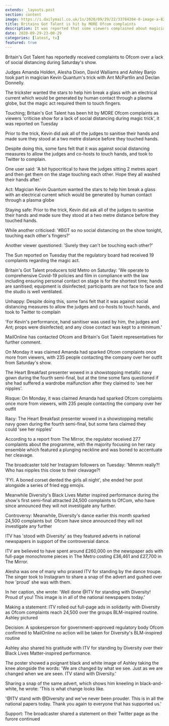 ```yaml
---
extends: _layouts.post
section: content
image: https://i.dailymail.co.uk/1s/2020/09/29/22/33784204-0-image-a-82_1601416710684.jpg 
title: Britains Got Talent is hit by MORE Ofcom complaints 
description: It was reported that some viewers complained about magician Kevin Quantums act during Saturday nights show. 
date: 2020-09-29-23-00-29 
categories: [latest, tv] 
featured: true 
--- 
```

Britain's Got Talent has reportedly received complaints to Ofcom over a lack of social distancing during Saturday's show.

Judges Amanda Holden, Alesha Dixon, David Walliams and Ashley Banjo took part in magician Kevin Quantum's trick with Ant McPartlin and Declan Donnelly.

The trickster wanted the stars to help him break a glass with an electrical current which would be generated by human contact through a plasma globe, but the magic act required them to touch fingers.

Touching; Britain's Got Talent has been hit by MORE Ofcom complaints as viewers 'criticise show for a lack of social distancing during magic trick', it was reported on Tuesday

Prior to the trick, Kevin did ask all of the judges to sanitise their hands and made sure they stood at a two metre distance before they touched hands.

Despite doing this, some fans felt that it was against social distancing measures to allow the judges and co-hosts to touch hands, and took to Twitter to complain.

One user said: 'A bit hypocritical to have the judges sitting 2 metres apart and then get them on the stage touching each other. Hope they all washed their hands after.'

Act: Magician Kevin Quantum wanted the stars to help him break a glass with an electrical current which would be generated by human contact through a plasma globe

Staying safe: Prior to the trick, Kevin did ask all of the judges to sanitise their hands and made sure they stood at a two metre distance before they touched hands.

While another criticised: '#BGT so no social distancing on the show tonight, touching each other's fingers?'

Another viewer questioned: 'Surely they can't be touching each other?' 

The Sun reported on Tuesday that the regulatory board had received 19 complaints regarding the magic act.  

Britain's Got Talent producers told Metro on Saturday: 'We operate to comprehensive Covid-19 policies and film in compliance with the law including ensuring personal contact on stage is for the shortest time; hands are sanitised; equipment is disinfected; participants are not face to face and the studio is well ventilated. 













Unhappy: Despite doing this, some fans felt that it was against social distancing measures to allow the judges and co-hosts to touch hands, and took to Twitter to complain

'For Kevin's performance, hand sanitiser was used by him, the judges and Ant; props were disinfected; and any close contact was kept to a minimum.' 

MailOnline has contacted Ofcom and Britain's Got Talent representatives for further comment.

On Monday it was claimed Amanda had sparked Ofcom complaints once more from viewers, with 235 people contacting the company over her outfit from Saturday's show. 

The Heart Breakfast presenter wowed in a showstopping metallic navy gown during the fourth semi-final, but at the time some fans questioned if she had suffered a wardrobe malfunction after they claimed to 'see her nipples'.

Risque: On Monday, it was claimed Amanda had sparked Ofcom complaints once more from viewers, with 235 people contacting the company over her outfit

Racy: The Heart Breakfast presenter wowed in a showstopping metallic navy gown during the fourth semi-final, but some fans claimed they could 'see her nipples'

According to a report from The Mirror, the regulator received 277 complaints about the programme, with the majority focusing on her racy ensemble which featured a plunging neckline and was boned to accentuate her cleavage. 

The broadcaster told her Instagram followers on Tuesday: 'Mmmm really?! Who has nipples this close to their cleavage?! 

'FYI. A boned corset dented the girls all night', she ended her post alongside a series of fried egg emojis. 

Meanwhile Diversity's Black Lives Matter inspired performance during the show's first semi-final attracted 24,500 complaints to OfCom, who have since announced they will not investigate any further.

Controversy: Meanwhile, Diversity's dance earlier this month sparked 24,500 complaints but  Ofcom have since announced they will not investigate any further

ITV has 'stood with Diversity' as they featured adverts in national newspapers in support of the controversial dance. 

ITV are believed to have spent around £260,000 on the newspaper ads with full-page monochrome pieces in The Metro costing £36,461 and £27,700 in The Mirror. 

Alesha was one of many who praised ITV for standing by the dance troupe. The singer took to Instagram to share a snap of the advert and gushed over how 'proud' she was with them. 

In her caption, she wrote: 'Well done @ITV for standing with Diversity! Proud of you! This image is in all of the national newspapers today.'

Making a statement: ITV rolled out full-page ads in solidarity with Diversity as Ofcom complaints reach 24,500 over the groups BLM-inspired routine. Ashley pictured

Decision: A spokesperson for government-approved regulatory body Ofcom confirmed to MailOnline no action will be taken for Diversity's BLM-inspired routine 

Ashley also shared his gratitude with ITV for standing by Diversity over their Black Lives Matter-inspired performance. 

The poster showed a poignant black and white image of Ashley taking the knee alongside the words: 'We are changed by what we see. Just as we are changed when we are seen. ITV stand with Diversity.'

Sharing a snap of the same advert, which shows him kneeling in black-and-white, he wrote: 'This is what change looks like.

'@ITV stand with @Diversity and we've never been prouder. This is in all the national papers today. Thank you again to everyone that has supported us.'

Support: The broadcaster shared a statement on their Twitter page as the furore continued

